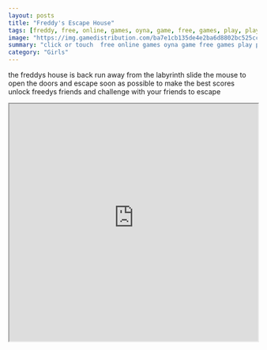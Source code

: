 ```yaml
---
layout: posts
title: "Freddy's Escape House"
tags: [freddy, free, online, games, oyna, game, free, games, play, play, games]
image: "https://img.gamedistribution.com/ba7e1cb135de4e2ba6d8802bc525cc73.jpg"
summary: "click or touch  free online games oyna game free games play play games"
category: "Girls"
---
```


the freddys house is back run away from the labyrinth slide the mouse to open the doors and escape soon as possible to make the best scores unlock freedys friends and challenge with your friends to escape

<iframe width="100%" height="480px;" src="https://html5.gamedistribution.com/ba7e1cb135de4e2ba6d8802bc525cc73/"></iframe>